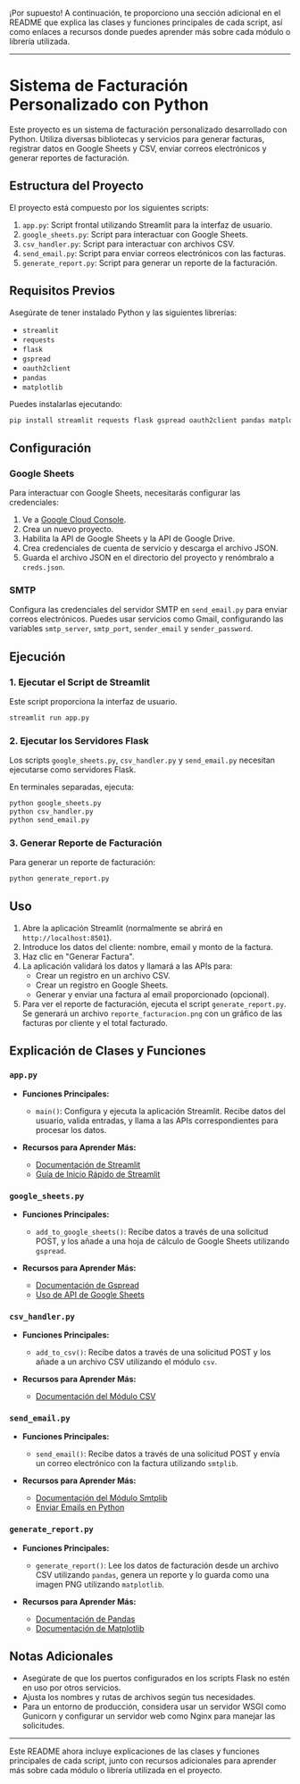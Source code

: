 ¡Por supuesto! A continuación, te proporciono una sección adicional en el README que explica las clases y funciones principales de cada script, así como enlaces a recursos donde puedes aprender más sobre cada módulo o librería utilizada.

---

# Sistema de Facturación Personalizado con Python

Este proyecto es un sistema de facturación personalizado desarrollado con Python. Utiliza diversas bibliotecas y servicios para generar facturas, registrar datos en Google Sheets y CSV, enviar correos electrónicos y generar reportes de facturación.

## Estructura del Proyecto

El proyecto está compuesto por los siguientes scripts:

1. `app.py`: Script frontal utilizando Streamlit para la interfaz de usuario.
2. `google_sheets.py`: Script para interactuar con Google Sheets.
3. `csv_handler.py`: Script para interactuar con archivos CSV.
4. `send_email.py`: Script para enviar correos electrónicos con las facturas.
5. `generate_report.py`: Script para generar un reporte de la facturación.

## Requisitos Previos

Asegúrate de tener instalado Python y las siguientes librerías:

- `streamlit`
- `requests`
- `flask`
- `gspread`
- `oauth2client`
- `pandas`
- `matplotlib`

Puedes instalarlas ejecutando:

```bash
pip install streamlit requests flask gspread oauth2client pandas matplotlib
```

## Configuración

### Google Sheets

Para interactuar con Google Sheets, necesitarás configurar las credenciales:

1. Ve a [Google Cloud Console](https://console.cloud.google.com/).
2. Crea un nuevo proyecto.
3. Habilita la API de Google Sheets y la API de Google Drive.
4. Crea credenciales de cuenta de servicio y descarga el archivo JSON.
5. Guarda el archivo JSON en el directorio del proyecto y renómbralo a `creds.json`.

### SMTP

Configura las credenciales del servidor SMTP en `send_email.py` para enviar correos electrónicos. Puedes usar servicios como Gmail, configurando las variables `smtp_server`, `smtp_port`, `sender_email` y `sender_password`.

## Ejecución

### 1. Ejecutar el Script de Streamlit

Este script proporciona la interfaz de usuario.

```bash
streamlit run app.py
```

### 2. Ejecutar los Servidores Flask

Los scripts `google_sheets.py`, `csv_handler.py` y `send_email.py` necesitan ejecutarse como servidores Flask.

En terminales separadas, ejecuta:

```bash
python google_sheets.py
python csv_handler.py
python send_email.py
```

### 3. Generar Reporte de Facturación

Para generar un reporte de facturación:

```bash
python generate_report.py
```

## Uso

1. Abre la aplicación Streamlit (normalmente se abrirá en `http://localhost:8501`).
2. Introduce los datos del cliente: nombre, email y monto de la factura.
3. Haz clic en "Generar Factura".
4. La aplicación validará los datos y llamará a las APIs para:
   - Crear un registro en un archivo CSV.
   - Crear un registro en Google Sheets.
   - Generar y enviar una factura al email proporcionado (opcional).
5. Para ver el reporte de facturación, ejecuta el script `generate_report.py`. Se generará un archivo `reporte_facturacion.png` con un gráfico de las facturas por cliente y el total facturado.

## Explicación de Clases y Funciones

### `app.py`

- **Funciones Principales:**
  - `main()`: Configura y ejecuta la aplicación Streamlit. Recibe datos del usuario, valida entradas, y llama a las APIs correspondientes para procesar los datos.

- **Recursos para Aprender Más:**
  - [Documentación de Streamlit](https://docs.streamlit.io/)
  - [Guía de Inicio Rápido de Streamlit](https://docs.streamlit.io/library/get-started)

### `google_sheets.py`

- **Funciones Principales:**
  - `add_to_google_sheets()`: Recibe datos a través de una solicitud POST, y los añade a una hoja de cálculo de Google Sheets utilizando `gspread`.

- **Recursos para Aprender Más:**
  - [Documentación de Gspread](https://gspread.readthedocs.io/en/latest/)
  - [Uso de API de Google Sheets](https://developers.google.com/sheets/api/guides/concepts)

### `csv_handler.py`

- **Funciones Principales:**
  - `add_to_csv()`: Recibe datos a través de una solicitud POST y los añade a un archivo CSV utilizando el módulo `csv`.

- **Recursos para Aprender Más:**
  - [Documentación del Módulo CSV](https://docs.python.org/3/library/csv.html)

### `send_email.py`

- **Funciones Principales:**
  - `send_email()`: Recibe datos a través de una solicitud POST y envía un correo electrónico con la factura utilizando `smtplib`.

- **Recursos para Aprender Más:**
  - [Documentación del Módulo Smtplib](https://docs.python.org/3/library/smtplib.html)
  - [Enviar Emails en Python](https://realpython.com/python-send-email/)

### `generate_report.py`

- **Funciones Principales:**
  - `generate_report()`: Lee los datos de facturación desde un archivo CSV utilizando `pandas`, genera un reporte y lo guarda como una imagen PNG utilizando `matplotlib`.

- **Recursos para Aprender Más:**
  - [Documentación de Pandas](https://pandas.pydata.org/pandas-docs/stable/index.html)
  - [Documentación de Matplotlib](https://matplotlib.org/stable/contents.html)

## Notas Adicionales

- Asegúrate de que los puertos configurados en los scripts Flask no estén en uso por otros servicios.
- Ajusta los nombres y rutas de archivos según tus necesidades.
- Para un entorno de producción, considera usar un servidor WSGI como Gunicorn y configurar un servidor web como Nginx para manejar las solicitudes.

---

Este README ahora incluye explicaciones de las clases y funciones principales de cada script, junto con recursos adicionales para aprender más sobre cada módulo o librería utilizada en el proyecto.
